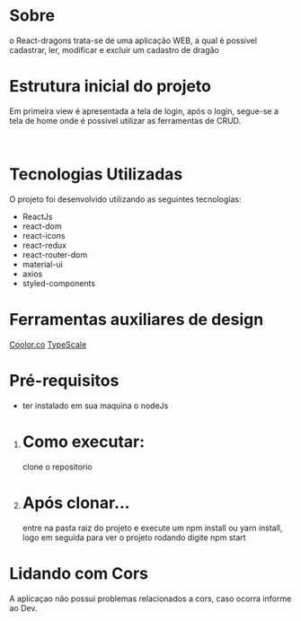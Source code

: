 # Sobre

o React-dragons trata-se de uma aplicação WEB, a qual é possivel cadastrar, ler, modificar e excluir um cadastro de dragão

# Estrutura inicial do projeto

Em primeira view é apresentada a tela de login, após o login, segue-se a tela de home onde é possivel utilizar as ferramentas de CRUD.

<br>

# Tecnologias Utilizadas

O projeto foi desenvolvido utilizando as seguintes tecnologias:

- ReactJs<br>
- react-dom
- react-icons
- react-redux
- react-router-dom
- material-ui
- axios
- styled-components

# Ferramentas auxiliares de design

[Coolor.co](https://coolors.co/)
[TypeScale](https://type-scale.com/)

# **Pré-requisitos**

- ter instalado em sua maquina o nodeJs

1. # Como executar:
   clone o repositorio
2. # Após clonar...
   entre na pasta raiz do projeto e execute um npm install ou yarn install, logo em seguida para ver o projeto rodando digite npm start

# Lidando com Cors

A aplicaçao não possui problemas relacionados a cors, caso ocorra informe ao Dev.



